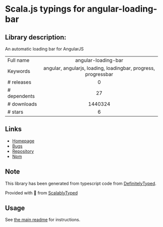 
# Scala.js typings for angular-loading-bar


## Library description:
An automatic loading bar for AngularJS

|                    |                 |
| ------------------ | :-------------: |
| Full name          | angular-loading-bar |
| Keywords           | angular, angularjs, loading, loadingbar, progress, progressbar |
| # releases         | 0 |
| # dependents       | 27 |
| # downloads        | 1440324 |
| # stars            | 6 |

## Links
- [Homepage](https://chieffancypants.github.io/angular-loading-bar)
- [Bugs](https://github.com/chieffancypants/angular-loading-bar/issues)
- [Repository](https://github.com/chieffancypants/angular-loading-bar)
- [Npm](https://www.npmjs.com/package/angular-loading-bar)
    


## Note
This library has been generated from typescript code from [DefinitelyTyped](https://definitelytyped.org).

Provided with :purple_heart: from [ScalablyTyped](https://github.com/oyvindberg/ScalablyTyped)

## Usage
See [the main readme](../../readme.md) for instructions.


